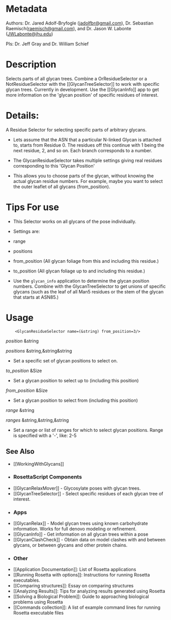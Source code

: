 Metadata
========

Authors: Dr. Jared Adolf-Bryfogle (jadolfbr@gmail.com), Dr. Sebastian Raemisch(raemisch@gmail.com), and Dr. Jason W. Labonte (JWLabonte@jhu.edu)

PIs: Dr. Jeff Gray and Dr. William Schief



Description
===========

Selects parts of all glycan trees.  Combine a OrResidueSelector or a NotResidueSelector with the [[GlycanTreeSelector]] to work with specific glycan trees.  Currently in development.
Use the [[GlycanInfo]] app to get more information on the 'glycan position' of specific residues of interest.

<!--- BEGIN_INTERNAL -->


Details:
========

A Residue Selector for selecting specific parts of arbitrary glycans.

- Lets assume that the ASN that a particular N-linked Glycan is attached to, starts from Residue 0. The residues off this continue with 1 being the next residue, 2, and so on.  Each branch corresponds to a number.

- The GlycanResidueSelector takes multiple settings giving real residues corresponding to this 'Glycan Position'

- This allows you to choose parts of the glycan, without knowing the actual glycan residue numbers.  For example, maybe you want to select the outer leaflet of all glycans (from_position).


Tips For use
============
- This Selector works on all glycans of the pose individually.

- Settings are:

 - range
 - positions
 - from_position (All glycan foliage from this and including this residue.)
 - to_position (All glycan foliage up to and including this residue.)

- Use the ```glycan_info``` application to determine the glycan position numbers. Combine with the GlycanTreeSelector to get unions of specific glycans (such as the leaf of all Man5 residues or the stem of the glycan that starts at ASN85.)

Usage
=====

``` 
    <GlycanResidueSelector name=(&string) from_position=3/>
```

_position_ &string

_positions_ &string,&string&string
- Set a specific set of glycan positions to select on. 

_to_position_ &Size
- Set a glycan position to select up to (including this position)
  
_from_position_ &Size
- Set a glycan position to select from (including this position)
  
_range_ &string

_ranges_ &string,&string,&string
- Set a range or list of ranges for which to select glycan positions. Range is specified with a '-', like: 2-5

<!--- END_INTERNAL -->

## See Also
* [[WorkingWithGlycans]]

 - ### RosettaScript Components
* [[GlycanRelaxMover]] - Glycosylate poses with glycan trees.  
* [[GlycanTreeSelector]] - Select specific residues of each glycan tree of interest.

 - ### Apps
* [[GlycanRelax]] - Model glycan trees using known carbohydrate information.  Works for full denovo modeling or refinement.
* [[GlycanInfo]] - Get information on all glycan trees within a pose
* [[GlycanClashCheck]] - Obtain data on model clashes with and between glycans, or between glycans and other protein chains.

 - ### Other
* [[Application Documentation]]: List of Rosetta applications
* [[Running Rosetta with options]]: Instructions for running Rosetta executables.
* [[Comparing structures]]: Essay on comparing structures
* [[Analyzing Results]]: Tips for analyzing results generated using Rosetta
* [[Solving a Biological Problem]]: Guide to approaching biological problems using Rosetta
* [[Commands collection]]: A list of example command lines for running Rosetta executable files